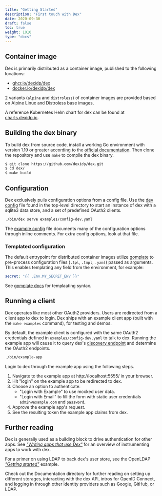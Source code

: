 ```yaml
---
title: "Getting Started"
description: "First touch with Dex"
date: 2020-09-30
draft: false
toc: true
weight: 1010
type: "docs"
---
```


## Container image

Dex is primarily distributed as a container image, published to the following locations:

- [ghcr.io/dexidp/dex](https://github.com/dexidp/dex/pkgs/container/dex)
- [docker.io/dexidp/dex](https://hub.docker.com/r/dexidp/dex/tags)

2 variants (`alpine` and `distroless`) of container images are provided
based on Alpine Linux and Distroless base images.

A reference Kubernetes Helm chart for dex can be found at [charts.dexidp.io](https://charts.dexidp.io).

## Building the dex binary

To build dex from source code, install a working Go environment with version 1.19 or greater according to the [official documentation][go-setup].
Then clone the repository and use `make` to compile the dex binary.

```bash
$ git clone https://github.com/dexidp/dex.git
$ cd dex/
$ make build
```

## Configuration

Dex exclusively pulls configuration options from a config file. Use the [dev config][dev-config] file found in the top-level directory to start an instance of dex with a sqlite3 data store, and a set of predefined OAuth2 clients.

```bash
./bin/dex serve examples/config-dev.yaml
```

The [example config][example-config] file documents many of the configuration options through inline comments. For extra config options, look at that file.

### Templated configuration

The default entrypoint for distributed container images utilize [gomplate][gomplate]
to pre-process configuration files (`.tpl`, `.tmpl`, `.yaml`) passed as arguments.
This enables templating any field from the environment, for example:

```yaml
secret: "{{ .Env.MY_SECRET_ENV }}"
```

See [gomplate docs][gomplate-docs] for templaating syntax.

## Running a client

Dex operates like most other OAuth2 providers. Users are redirected from a client app to dex to login. Dex ships with an example client app (built with the `make examples` command), for testing and demos.

By default, the example client is configured with the same OAuth2 credentials defined in `examples/config-dev.yaml` to talk to dex. Running the example app will cause it to query dex's [discovery endpoint][oidc-discovery] and determine the OAuth2 endpoints.

```bash
./bin/example-app
```

Login to dex through the example app using the following steps.

1. Navigate to the example app at http://localhost:5555/ in your browser.
2. Hit "login" on the example app to be redirected to dex.
3. Choose an option to authenticate:
   - "Login with Example" to use mocked user data.
   - "Login with Email" to fill the form with static user credentials `admin@example.com` and `password`.
4. Approve the example app's request.
5. See the resulting token the example app claims from dex.

## Further reading

Dex is generally used as a building block to drive authentication for other apps. See [_"Writing apps that use Dex"_][using-dex] for an overview of instrumenting apps to work with dex.

For a primer on using LDAP to back dex's user store, see the OpenLDAP [_"Getting started"_](/docs/connectors/ldap/#getting-started) example.

Check out the Documentation directory for further reading on setting up different storages, interacting with the dex API, intros for OpenID Connect, and logging in through other identity providers such as Google, GitHub, or LDAP.

[go-setup]: https://golang.org/doc/install
[dev-config]: https://github.com/dexidp/dex/blob/master/config.dev.yaml
[example-config]: https://github.com/dexidp/dex/blob/master/config.yaml.dist
[gomplate]: https://github.com/hairyhenderson/gomplate
[gomplate-docs]: https://docs.gomplate.ca/
[oidc-discovery]: https://openid.net/specs/openid-connect-discovery-1_0-17.html#ProviderMetadata
[using-dex]: /docs//using-dex/
